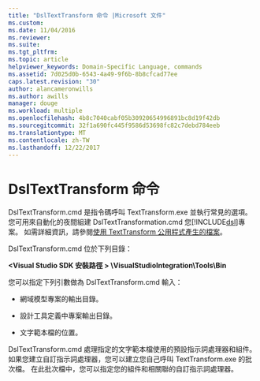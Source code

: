 ```yaml
---
title: "DslTextTransform 命令 |Microsoft 文件"
ms.custom: 
ms.date: 11/04/2016
ms.reviewer: 
ms.suite: 
ms.tgt_pltfrm: 
ms.topic: article
helpviewer_keywords: Domain-Specific Language, commands
ms.assetid: 7d025d0b-6543-4a49-9f6b-8b8cfcad77ee
caps.latest.revision: "30"
author: alancameronwills
ms.author: awills
manager: douge
ms.workload: multiple
ms.openlocfilehash: 4b8c7040cabf05b30920654996891bc8d19f42db
ms.sourcegitcommit: 32f1a690fc445f9586d53698fc82c7debd784eeb
ms.translationtype: MT
ms.contentlocale: zh-TW
ms.lasthandoff: 12/22/2017
---
```

# <a name="the-dsltexttransform-command"></a>DslTextTransform 命令
DslTextTransform.cmd 是指令碼呼叫 TextTransform.exe 並執行常見的選項。 您可用來自動化的夜間組建 DslTextTransformation.cmd 您[!INCLUDE[dsl](../modeling/includes/dsl_md.md)]專案。 如需詳細資訊，請參閱[使用 TextTransform 公用程式產生的檔案](../modeling/generating-files-with-the-texttransform-utility.md)。  
  
 DslTextTransform.cmd 位於下列目錄：  
  
 **\<Visual Studio SDK 安裝路徑 > \VisualStudioIntegration\Tools\Bin**  
  
 您可以指定下列引數做為 DslTextTransform.cmd 輸入：  
  
-   網域模型專案的輸出目錄。  
  
-   設計工具定義中專案輸出目錄。  
  
-   文字範本檔的位置。  
  
 DslTextTransform.cmd 處理指定的文字範本檔使用的預設指示詞處理器和組件。 如果您建立自訂指示詞處理器，您可以建立您自己呼叫 TextTransform.exe 的批次檔。 在此批次檔中，您可以指定您的組件和相關聯的自訂指示詞處理器。